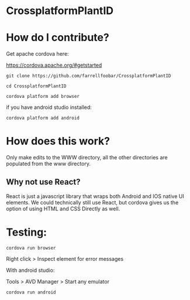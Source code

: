 # CrossplatformPlantID
# How do I contribute?
Get apache cordova here:

https://cordova.apache.org/#getstarted

`git clone https://github.com/farrellfoobar/CrossplatformPlantID`

`cd CrossplatformPlantID`

`cordova platform add browser`

if you have android studio installed:

`cordova platform add android`

# How does this work?
Only make edits to the WWW directory, all the other directories are populated from the www directory.
## Why not use React?
React is just a javascript library that wraps both Android and IOS native UI elements. We could technically still use React, but cordova gives us the option of using HTML and CSS Directly as well.

# Testing:
`cordova run browser`

Right click > Inspect element for error messages

With android studio:

Tools > AVD Manager > Start any emulator

`cordova run android`

